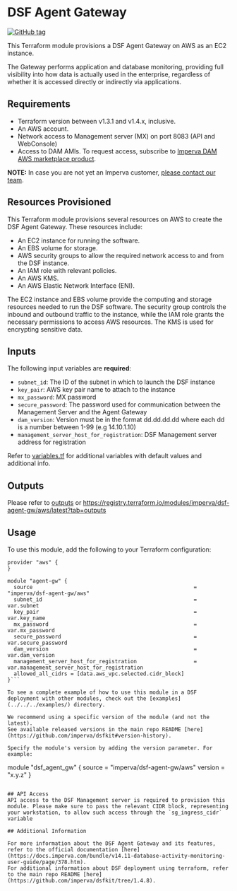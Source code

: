 # DSF Agent Gateway
[![GitHub tag](https://img.shields.io/github/v/tag/imperva/dsfkit.svg)](https://github.com/imperva/dsfkit/tags)

This Terraform module provisions a DSF Agent Gateway on AWS as an EC2 instance.

The Gateway performs application and database monitoring, providing full visibility into how data is actually used in the enterprise, regardless of whether it is accessed directly or indirectly via applications.

## Requirements
* Terraform version between v1.3.1 and v1.4.x, inclusive.
* An AWS account.
* Network access to Management server (MX) on port 8083 (API and WebConsole)
* Access to DAM AMIs. To request access, subscribe to [Imperva DAM AWS marketplace product](https://aws.amazon.com/marketplace/server/procurement?productId=70f80bc4-26c4-4bea-b867-c5b25b5c9f0d).

**NOTE:** In case you are not yet an Imperva customer, [please contact our team](https://www.imperva.com/contact-us/).

## Resources Provisioned
This Terraform module provisions several resources on AWS to create the DSF Agent Gateway. These resources include:
* An EC2 instance for running the software.
* An EBS volume for storage.
* AWS security groups to allow the required network access to and from the DSF instance.
* An IAM role with relevant policies.
* An AWS KMS.
* An AWS Elastic Network Interface (ENI).

The EC2 instance and EBS volume provide the computing and storage resources needed to run the DSF software. The security group controls the inbound and outbound traffic to the instance, while the IAM role grants the necessary permissions to access AWS resources. The KMS is used for encrypting sensitive data.

## Inputs

The following input variables are **required**:

* `subnet_id`: The ID of the subnet in which to launch the DSF instance
* `key_pair`: AWS key pair name to attach to the instance
* `mx_password`: MX password
* `secure_password`: The password used for communication between the Management Server and the Agent Gateway
* `dam_version`: Version must be in the format dd.dd.dd.dd where each dd is a number between 1-99 (e.g 14.10.1.10)
* `management_server_host_for_registration`: DSF Management server address for registration

Refer to [variables.tf](variables.tf) for additional variables with default values and additional info.

## Outputs

Please refer to [outputs](outputs.tf) or https://registry.terraform.io/modules/imperva/dsf-agent-gw/aws/latest?tab=outputs


## Usage

To use this module, add the following to your Terraform configuration:

```
provider "aws" {
}

module "agent-gw" {
  source                                                   = "imperva/dsf-agent-gw/aws"
  subnet_id                                                = var.subnet
  key_pair                                                 = var.key_name
  mx_password                                              = var.mx_password
  secure_password                                          = var.secure_password
  dam_version                                              = var.dam_version
  management_server_host_for_registration                  = var.management_server_host_for_registration
  allowed_all_cidrs = [data.aws_vpc.selected.cidr_block]
}```

To see a complete example of how to use this module in a DSF deployment with other modules, check out the [examples](../../../examples/) directory.

We recommend using a specific version of the module (and not the latest).
See available released versions in the main repo README [here](https://github.com/imperva/dsfkit#version-history).

Specify the module's version by adding the version parameter. For example:

```
module "dsf_agent_gw" {
  source  = "imperva/dsf-agent-gw/aws"
  version = "x.y.z"
}
```

## API Access
API access to the DSF Management server is required to provision this module. Please make sure to pass the relevant CIDR block, representing your workstation, to allow such access through the `sg_ingress_cidr` variable

## Additional Information

For more information about the DSF Agent Gateway and its features, refer to the official documentation [here](https://docs.imperva.com/bundle/v14.11-database-activity-monitoring-user-guide/page/378.htm). 
For additional information about DSF deployment using terraform, refer to the main repo README [here](https://github.com/imperva/dsfkit/tree/1.4.8).